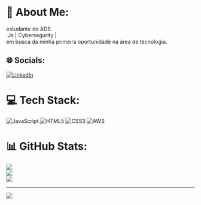 # 💫 About Me:
estudante de ADS<br>.Js | Cybersegurity |<br>em busca da minha primeira oportunidade na área de tecnologia.


## 🌐 Socials:
[![LinkedIn](https://img.shields.io/badge/LinkedIn-%230077B5.svg?logo=linkedin&logoColor=white)](https://linkedin.com/in/https://www.linkedin.com/in/joabe-pereira-77678b2b6) 

# 💻 Tech Stack:
![JavaScript](https://img.shields.io/badge/javascript-%23323330.svg?style=for-the-badge&logo=javascript&logoColor=%23F7DF1E) ![HTML5](https://img.shields.io/badge/html5-%23E34F26.svg?style=for-the-badge&logo=html5&logoColor=white) ![CSS3](https://img.shields.io/badge/css3-%231572B6.svg?style=for-the-badge&logo=css3&logoColor=white) ![AWS](https://img.shields.io/badge/AWS-%23FF9900.svg?style=for-the-badge&logo=amazon-aws&logoColor=white)
# 📊 GitHub Stats:
![](https://github-readme-stats.vercel.app/api?username=joaberocha&theme=dark&hide_border=false&include_all_commits=false&count_private=false)<br/>
![](https://github-readme-streak-stats.herokuapp.com/?user=joaberocha&theme=dark&hide_border=false)<br/>
![](https://github-readme-stats.vercel.app/api/top-langs/?username=joaberocha&theme=dark&hide_border=false&include_all_commits=false&count_private=false&layout=compact)

---
[![](https://visitcount.itsvg.in/api?id=joaberocha&icon=0&color=0)](https://visitcount.itsvg.in)

<!-- Proudly created with GPRM ( https://gprm.itsvg.in ) -->